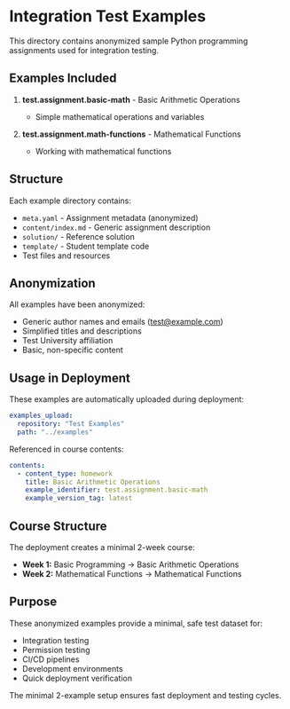# Integration Test Examples

This directory contains anonymized sample Python programming assignments used for integration testing.

## Examples Included

1. **test.assignment.basic-math** - Basic Arithmetic Operations
   - Simple mathematical operations and variables

2. **test.assignment.math-functions** - Mathematical Functions
   - Working with mathematical functions

## Structure

Each example directory contains:
- `meta.yaml` - Assignment metadata (anonymized)
- `content/index.md` - Generic assignment description
- `solution/` - Reference solution
- `template/` - Student template code
- Test files and resources

## Anonymization

All examples have been anonymized:
- Generic author names and emails (test@example.com)
- Simplified titles and descriptions
- Test University affiliation
- Basic, non-specific content

## Usage in Deployment

These examples are automatically uploaded during deployment:

```yaml
examples_upload:
  repository: "Test Examples"
  path: "../examples"
```

Referenced in course contents:

```yaml
contents:
  - content_type: homework
    title: Basic Arithmetic Operations
    example_identifier: test.assignment.basic-math
    example_version_tag: latest
```

## Course Structure

The deployment creates a minimal 2-week course:
- **Week 1:** Basic Programming → Basic Arithmetic Operations
- **Week 2:** Mathematical Functions → Mathematical Functions

## Purpose

These anonymized examples provide a minimal, safe test dataset for:
- Integration testing
- Permission testing
- CI/CD pipelines
- Development environments
- Quick deployment verification

The minimal 2-example setup ensures fast deployment and testing cycles.
